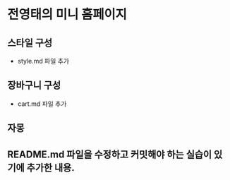 # 전영태의 미니 홈페이지

## 스타일 구성

- style.md 파일 추가

## 장바구니 구성

- cart.md 파일 추가

## 자몽

## README.md 파일을 수정하고 커밋해야 하는 실습이 있기에 추가한 내용.
